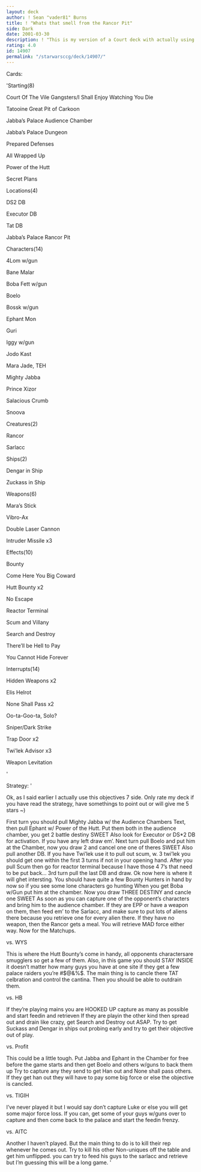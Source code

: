 ```yaml
---
layout: deck
author: ! Sean "vader81" Burns
title: ! "Whats that smell from the Rancor Pit"
side: Dark
date: 2001-03-30
description: ! "This is my version of a Court deck with actually using the objective that’s right I like to have my creatures eat people. ENJOY"
rating: 4.0
id: 14907
permalink: "/starwarsccg/deck/14907/"
---
```

Cards: 

'Starting(8)

Court Of The Vile Gangsters/I Shall Enjoy Watching You Die

Tatooine Great Pit of Carkoon

Jabba’s Palace Audience Chamber

Jabba’s Palace Dungeon

Prepared Defenses

All Wrapped Up

Power of the Hutt

Secret Plans


Locations(4)

DS2 DB

Executor DB

Tat DB

Jabba’s Palace Rancor Pit


Characters(14)

4Lom w/gun

Bane Malar

Boba Fett w/gun

Boelo

Bossk w/gun

Ephant Mon

Guri

Iggy w/gun

Jodo Kast

Mara Jade, TEH

Mighty Jabba

Prince Xizor

Salacious Crumb

Snoova


Creatures(2)

Rancor

Sarlacc


Ships(2)

Dengar in Ship

Zuckass in Ship


Weapons(6)

Mara’s Stick

Vibro-Ax

Double Laser Cannon

Intruder Missile x3


Effects(10)

Bounty

Come Here You Big Coward

Hutt Bounty x2

No Escape

Reactor Terminal

Scum and Villany

Search and Destroy

There’ll be Hell to Pay

You Cannot Hide Forever


Interrupts(14)

Hidden Weapons x2

Elis Helrot

None Shall Pass x2

Oo-ta-Goo-ta, Solo?

Sniper/Dark Strike

Trap Door x2

Twi’lek Advisor x3

Weapon Levitation



'

Strategy: '

Ok, as I said earlier I actually use this objectives 7 side. Only rate my deck if you have read the strategy, have somethings to point out or will give me 5 stars ~)


First turn you should pull Mighty Jabba w/ the Audience Chambers Text, then pull Ephant w/ Power of the Hutt. Put them both in the audience chamber, you get 2 battle destiny SWEET Also look for Executor or DS*2 DB for activation. If you have any left draw em’. Next turn pull Boelo and put him at the Chamber, now you draw 2 and cancel one one of theres SWEET Also pull another DB. If you have Twi’lek use it to pull out scum, w. 3 twi’lek you should get one within the first 3 turns if not in your opening hand. After you pull Scum then go for reactor terminal because I have those 4 7’s that need to be put back... 3rd turn pull the last DB and draw. Ok now here is where it will ghet intersting. You should have quite a few Bounty Hunters in hand by now so if you see some lone characters go hunting When you get Boba w/Gun put him at the chamber. Now you draw THREE DESTINY and cancle one SWEET As soon as you can capture one of the opponent’s characters and bring him to the audience chamber. If they are EPP or have a weapon on them, then feed em’ to the Sarlacc, and make sure to put lots of aliens there because you retrieve one for every alien there. If they have no weapon, then the Rancor gets a meal. You will retrieve MAD force either way. Now for the Matchups.


vs. WYS

This is where the Hutt Bounty’s come in handy, all opponents charactersare smugglers so get a few of them. Also, in this game you should STAY INSIDE it doesn’t matter how many guys you have at one site if they get a few palace raiders you’re #$@&%$. The main thing is to cancle there TAT celbration and control the cantina. Then you should be able to outdrain them.


vs. HB

If they’re playing mains you are HOOKED UP capture as many as possible and start feedin and retrieven If they are playin the other kind then spread out and drain like crazy, get Search and Destroy out ASAP. Try to get Suckass and Dengar in ships out probing early and try to get their objective out of play. 


vs. Profit

This could be a little tough. Put Jabba and Ephant in the Chamber for free before the game starts and then get Boelo and others w/guns to back them up Try to capture any they send to get Han out and None shall pass others. If they get han out they will have to pay some big force or else the objective is cancled.


vs. TIGIH

I’ve never played it but I would say don’t capture Luke or else you will get some major force loss. If you can, get some of your guys w/guns over to capture and then come back to the palace and start the feedin frenzy.


vs. AITC

Another I haven’t played. But the main thing to do is to kill their rep whenever he comes out. Try to kill his other Non-uniques off the table and get him unflipped. you can try to feed his guys to the sarlacc and retrieve but I’m guessing this will be a long game.   '
